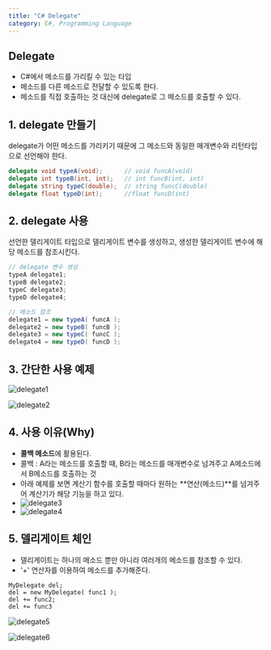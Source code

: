```yaml
---
title: "C# Delegate"
category: C#, Programming Language
---
```




## Delegate

- C#에서 메소드를 가리킬 수 있는 타입
- 메소드를 다른 메소드로 전달할 수 있도록 한다.
- 메소드를 직접 호출하는 것 대신에 delegate로 그 메소드를 호출할 수 있다.



## 1. delegate 만들기

delegate가 어떤 메소드를 가리키기 때문에 그 메소드와 동일한 매개변수와 리턴타입으로 선언해야 한다.

```c#
delegate void typeA(void);		// void funcA(void)
delegate int typeB(int, int);	// int funcB(int, int)
delegate string typeC(double);	// string funcC(double)
delegate float typeD(int);		//float funcD(int)
```



## 2. delegate 사용

선언한 델리게이트 타입으로 델리게이트 변수를 생성하고, 생성한 델리게이트 변수에 해당 메소드를 참조시킨다.

```c#
// delegate 변수 생성
typeA delegate1;
typeB delegate2;
typeC delegate3;
typeD delegate4;

// 메소드 참조
delegate1 = new typeA( funcA );
delegate2 = new typeB( funcB );
delegate3 = new typeC( funcC );
delegate4 = new typeD( funcD );
```



## 3. 간단한 사용 예제

![delegate1](https://user-images.githubusercontent.com/23491962/99099378-b2c39000-261d-11eb-9640-3f5a33377beb.JPG)

![delegate2](https://user-images.githubusercontent.com/23491962/99099380-b2c39000-261d-11eb-8e62-cd9022a254b3.JPG)



## 4. 사용 이유(Why)

- **콜백 메소드**에 활용된다.
- 콜백 : A라는 메소드를 호출할 때, B라는 메소드를 매개변수로 넘겨주고 A메소드에서 B메소드를 호출하는 것
- 아래 예제를 보면 계산기 함수를 호출할 때마다 원하는 **연산(메소드)**를 넘겨주어 계산기가 해당 기능을 하고 있다. 
- ![delegate3](https://user-images.githubusercontent.com/23491962/99099382-b35c2680-261d-11eb-810a-c025e25fd576.JPG)
- ![delegate4](https://user-images.githubusercontent.com/23491962/99099381-b35c2680-261d-11eb-8405-c52e13603d98.JPG)





## 5. 델리게이트 체인

- 델리게이트는 하나의 메소드 뿐만 아니라 여러개의 메소드를 참조할 수 있다.
- '+' 연산자를 이용하여 메소드를 추가해준다.

```
MyDelegate del;
del = new MyDelegate( func1 );
del += func2;
del += func3
```

![delegate5](https://user-images.githubusercontent.com/23491962/99099375-b1926300-261d-11eb-9e5f-91a1ae4a46c9.JPG)

![delegate6](https://user-images.githubusercontent.com/23491962/99099384-b3f4bd00-261d-11eb-9475-00e340e52243.JPG)
